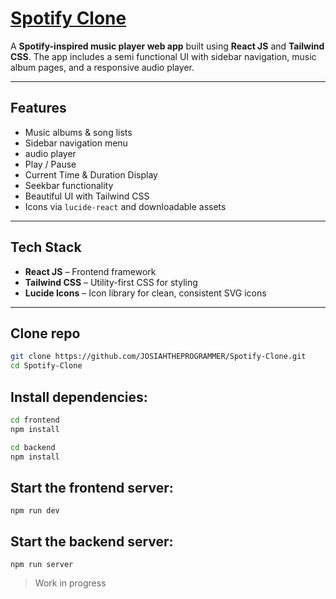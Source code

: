# [Spotify Clone](https://6899ec8b764613d4192e9438--spotify-clone420.netlify.app/)

A **Spotify-inspired music player web app** built using **React JS** and **Tailwind CSS**. The app includes a semi functional UI with sidebar navigation, music album pages, and a responsive audio player.

---

##  Features
-  Music albums & song lists  
-  Sidebar navigation menu  
-   audio player  
  - Play / Pause
  - Current Time & Duration Display
  - Seekbar functionality  
-  Beautiful UI with Tailwind CSS  
-  Icons via `lucide-react` and downloadable assets




---

## Tech Stack

- **React JS** – Frontend framework
- **Tailwind CSS** – Utility-first CSS for styling
- **Lucide Icons** – Icon library for clean, consistent SVG icons

---

## Clone repo
```bash
git clone https://github.com/JOSIAHTHEPROGRAMMER/Spotify-Clone.git
cd Spotify-Clone
```

## Install dependencies:

```bash
cd frontend
npm install

cd backend
npm install
```

## Start the frontend server:
```
npm run dev
```

## Start the backend server:
```
npm run server
```

> Work in progress


